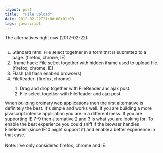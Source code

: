 ```yaml
---
layout: post
title:  "File upload"
date: 2012-02-22T21:00:00+01:00
tags: javascript
---
```


The alternatives right now (2012-02-22):<br><br><ol>
<li>Standard html: File select together in a form that is submitted to a page. (firefox, chrome, IE)</li>
<li>Iframe hack: File select together with hidden iframe used to upload file. (firefox, chrome, IE)</li>
<li>Flash (all flash enabled browsers)
</li>
<li>FileReader 
(firefox, chrome)</li>
<ol>
<li>Drag and drop together with FileReader and ajax post. </li>
<li>File select together with FileReader and ajax post.</li>
</ol>
</ol>
<div>
When building ordinary web applications then the first alternative is definitely the best. It's simple and works well. If you are building a more javascript intense application you are in a different mess. If you are supporting IE 7-9 then alternative 2 and 3 is what you are looking for. To enable the best experience you could sniff if the browser handles FileReader (since IE10 might support it) and enable a better experience in that case.</div>
<div>
<br>
</div>
<div>
Note: I've only considered firefox, chrome and IE. </div>
<div style="clear: both;"></div>